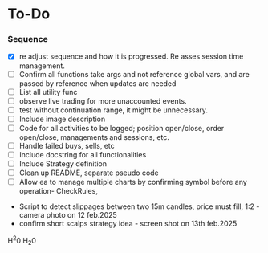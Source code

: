 # To-Do

### Sequence
- [x] re adjust sequence and how it is progressed. Re asses session time management.
- [ ]  Confirm all functions take args and not reference global vars, and are passed by reference when updates are needed
- [ ]  List all utility func
- [ ]  observe live trading for more unaccounted events.
- [ ]  test without continuation range, it might be unnecessary.
- [ ]  Include image description
- [ ] Code for all activities to be logged; position open/close, order open/close, managements and sessions, etc.
- [ ] Handle failed buys, sells, etc
- [ ] Include docstring for all functionalities
- [ ] Include Strategy definition
- [ ] Clean up README, separate pseudo code
- [ ] Allow ea to manage multiple charts by confirming symbol before any operation- CheckRules,
- Script to detect slippages between two 15m candles, price must fill, 1:2 - camera photo on 12 feb.2025
- confirm short scalps strategy idea - screen shot on 13th feb.2025

H<sup>2</sup>0
  H<sub>2</sub>0